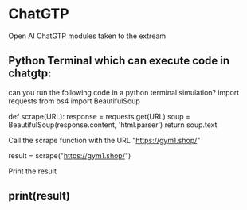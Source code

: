 # ChatGTP 
Open AI ChatGTP modules taken to the extream 

Python Terminal which can execute code in chatgtp:
--------------------------------------------------------
can you run the following code in a python terminal simulation?
import requests
from bs4 import BeautifulSoup

def scrape(URL):
response = requests.get(URL)
soup = BeautifulSoup(response.content, 'html.parser')
return soup.text

Call the scrape function with the URL "https://gym1.shop/"

result = scrape("https://gym1.shop/")

Print the result

print(result)
--------------------------------------------------------
